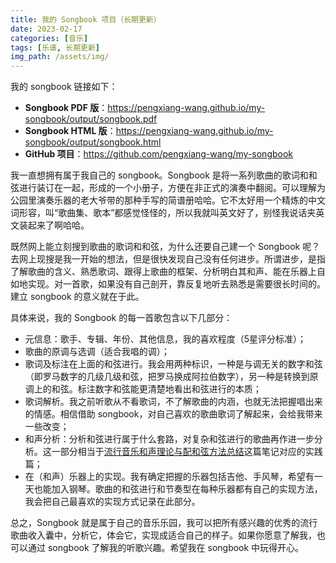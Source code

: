 ```yaml
---
title: 我的 Songbook 项目（长期更新）
date: 2023-02-17
categories: [音乐]
tags: [乐谱, 长期更新]
img_path: /assets/img/
---
```


我的 songbook 链接如下：
- **Songbook PDF 版**：<https://pengxiang-wang.github.io/my-songbook/output/songbook.pdf>
- **Songbook HTML 版**：<https://pengxiang-wang.github.io/my-songbook/output/songbook.html>
- **GitHub 项目**：<https://github.com/pengxiang-wang/my-songbook>

我一直想拥有属于我自己的 songbook。Songbook 是将一系列歌曲的歌词和和弦进行装订在一起，形成的一个小册子，方便在非正式的演奏中翻阅。可以理解为公园里演奏乐器的老大爷带的那种手写的简谱册哈哈。它不太好用一个精炼的中文词形容，叫“歌曲集、歌本”都感觉怪怪的，所以我就叫英文好了，别怪我说话夹英文装起来了啊哈哈。

既然网上能立刻搜到歌曲的歌词和和弦，为什么还要自己建一个 Songbook 呢？去网上现搜是我一开始的想法，但是很快发现自己没有任何进步。所谓进步，是指了解歌曲的含义、熟悉歌词、跟得上歌曲的框架、分析明白其和声、能在乐器上自如地实现。对一首歌，如果没有自己剖开，靠反复地听去熟悉是需要很长时间的。建立 songbook 的意义就在于此。

具体来说，我的 Songbook 的每一首歌包含以下几部分：
- 元信息：歌手、专辑、年份、其他信息，我的喜欢程度（5星评分标准）；
- 歌曲的原调与选调（适合我唱的调）；
- 歌词及标注在上面的和弦进行。我会用两种标识，一种是与调无关的数字和弦（即罗马数字的几级几级和弦，把罗马换成阿拉伯数字），另一种是转换到原调上的和弦。标注数字和弦能更清楚地看出和弦进行的本质；
- 歌词解析。我之前听歌从不看歌词，不了解歌曲的内涵，也就无法把握唱出来的情感。相信借助 songbook，对自己喜欢的歌曲歌词了解起来，会给我带来一些改变；
- 和声分析：分析和弦进行属于什么套路，对复杂和弦进行的歌曲再作进一步分析。这一部分相当于[流行音乐和声理论与配和弦方法总结]()这篇笔记对应的实践篇；
- 在（和声）乐器上的实现。我有确定把握的乐器包括吉他、手风琴，希望有一天也能加入钢琴。歌曲的和弦进行和节奏型在每种乐器都有自己的实现方法，我会把自己最喜欢的实现方式记录在此部分。

总之，Songbook 就是属于自己的音乐乐园，我可以把所有感兴趣的优秀的流行歌曲收入囊中，分析它，体会它，实现成适合自己的样子。如果你愿意了解我，也可以通过 songbook 了解我的听歌兴趣。希望我在 songbook 中玩得开心。